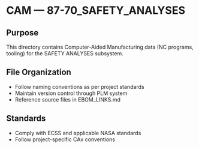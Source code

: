 # CAM — 87-70_SAFETY_ANALYSES

## Purpose

This directory contains Computer-Aided Manufacturing data (NC programs, tooling) for the SAFETY ANALYSES subsystem.

## File Organization

- Follow naming conventions as per project standards
- Maintain version control through PLM system
- Reference source files in EBOM_LINKS.md

## Standards

- Comply with ECSS and applicable NASA standards
- Follow project-specific CAx conventions
